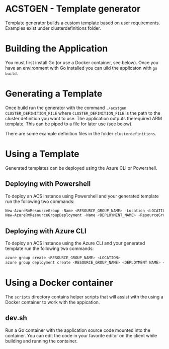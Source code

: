 # ACSTGEN - Template generator

Template generator builds a custom template based on user requirements.  Examples exist under clusterdefinitions folder.

# Building the Application

You must first install Go (or use a Docker container, see below). Once you have an environment with Go installed you can uild the applicaton with ```go
build```.

# Generating a Template

Once build run the generator with the command ```./acstgen
CLUSTER_DEFINITION_FILE``` where ```CLUSTER_DEFINITION_FILE``` is the
path to the cluster definition you want to use. The application
outputs therequired ARM template. This can be piped to a file for
later use (see below).

There are some example definition files in the folder `clusterdefinitions`.

# Using a Template

Generated templates can be deployed using the Azure CLI or Powershell. 

## Deploying with Powershell

To deploy an ACS instance using Powershell and your generated template
run the following two commands:

``` Powershell
New-AzureRmResourceGroup -Name <RESOURCE_GROUP_NAME> -Location <LOCATION> -Force
New-AzureRmResourceGroupDeployment -Name <DEPLOYMENT_NAME> -ResourceGroupName <RESOURCE_GROUP_NAME> RGName  -TemplateFile <TEMPLATE_FILE>
```

## Deploying with Azure CLI

To deploy an ACS instance using the Azure CLI and your generated
template run the following two commands:

``` bash
azure group create <RESOURCE_GROUP_NAME> <LOCATION>
azure group deployment create <RESOURCE_GROUP_NAME> <DEPLOYMENT NAME> <TEMPLATE_FILE>

```

# Using a Docker container

The ```scripts``` directory contains helper scripts that will assist
with the using a Docker container to work with the appication.

## dev.sh

Run a Go container with the application source code mounted into the
container. You can edit the code in your favorite editor on the client
while building and running the container.

